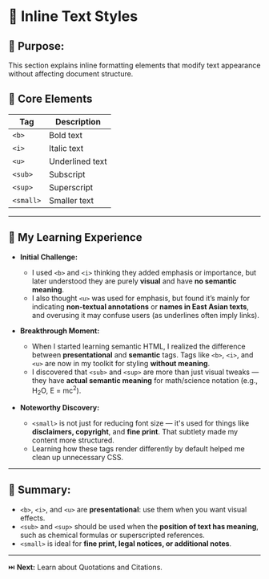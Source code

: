 # 🎨 Inline Text Styles

## 🎯 Purpose:

This section explains inline formatting elements that modify text appearance without affecting document structure.

## 📑 Core Elements

| **Tag**   | **Description** |
| --------- | --------------- |
| `<b>`     | Bold text       |
| `<i>`     | Italic text     |
| `<u>`     | Underlined text |
| `<sub>`   | Subscript       |
| `<sup>`   | Superscript     |
| `<small>` | Smaller text    |

---

## 🚀 My Learning Experience

- **Initial Challenge:**

  - I used `<b>` and `<i>` thinking they added emphasis or importance, but later understood they are purely **visual** and have **no semantic meaning**.
  - I also thought `<u>` was used for emphasis, but found it’s mainly for indicating **non-textual annotations** or **names in East Asian texts**, and overusing it may confuse users (as underlines often imply links).

- **Breakthrough Moment:**

  - When I started learning semantic HTML, I realized the difference between **presentational** and **semantic** tags. Tags like `<b>`, `<i>`, and `<u>` are now in my toolkit for styling **without meaning**.
  - I discovered that `<sub>` and `<sup>` are more than just visual tweaks — they have **actual semantic meaning** for math/science notation (e.g., H<sub>2</sub>O, E = mc<sup>2</sup>).

- **Noteworthy Discovery:**

  - `<small>` is not just for reducing font size — it's used for things like **disclaimers, copyright**, and **fine print**. That subtlety made my content more structured.
  - Learning how these tags render differently by default helped me clean up unnecessary CSS.

---

## 🔑 Summary:

- `<b>`, `<i>`, and `<u>` are **presentational**: use them when you want visual effects.
- `<sub>` and `<sup>` should be used when the **position of text has meaning**, such as chemical formulas or superscripted references.
- `<small>` is ideal for **fine print, legal notices, or additional notes**.

---

⏭️ **Next:** Learn about Quotations and Citations.
